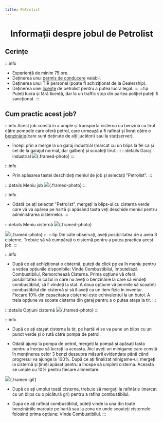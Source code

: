 ```yaml
---
title: Petrolist
---
```


<script setup> 
    import KeyIcon from '../.vitepress/components/KeyIcon.vue'
</script>

# <span class="title-font"><center>Informații despre jobul de Petrolist</center></span>

## <span class="header-font">Cerințe</span>

:::info
- Experiență de minim 75 ore.
- Deținerea unui [permis de conducere](/general/scoala) valabil.
- Deținerea unui TIR personal (poate fi achiziționat de la Dealership).
- Deținerea unei [licențe](/general/licente) de petrolist pentru a putea lucra legal.
:::
:::tip 
Puteți lucra și fără licență, dar la un traffic stop din partea poliției puteți fi sancționat.
:::

## <span class="header-font">Cum practic acest job?</span>

:::info
Acest job constă în a umple și transporta cisterna cu benzină cu tirul către pompele care oferă petrol, care urmează a fi rafinat și livrat către o [benzinărie](/proprietati/benzinarii)(care sunt deținute de alți jucători) sau la stat(server).

- Începi prin a merge la un garaj industrial (marcat cu un blips la fel ca și cel de la garajul normal, dar galben) și scoateți tirul.
:::
:::details Garaj industrial
![](https://i.imgur.com/ZC1aSuC.png){.framed-photo}
:::

:::info
- Prin apăsarea tastei <KeyIcon keyType="j"/> deschideți meniul de job și selectați "Petrolist".
:::

:::details Meniu job
![](https://i.imgur.com/uNa9esJ.png){.framed-photo}
:::

:::info
- Odată ce ați selectat "Petrolist", mergeți la blips-ul cu cisterna verde care vă va apărea pe hartă și apăsând tasta <KeyIcon keyType="q"/> veți deschide meniul pentru administrarea cisternelor.
:::

:::details Meniu cisternă
![](https://i.imgur.com/vgFfOlU.png){.framed-photo}

![](https://i.imgur.com/Jajjzk3.png){.framed-photo}
:::
:::tip
Din câte observați, aveți posibilitatea de a avea 3 cisterne. Trebuie să vă cumpărați o cisternă pentru a putea practica acest job.
:::

:::info
- După ce ați achiziționat o cisternă, puteți da click pe ea în meniu pentru a vedea opțiunile disponibile: Vinde Combustibilul, Îmbuteliază Combustibilul, Remorchează Cisterna. Prima opțiune vă oferă posibilitatea în cazul în care nu aveți o benzinărie la care să vindeți combustibilul, să îl vindeți la stat. A doua opțiune vă permite să scoateți combustibilul din cisternă și să îl aveți ca un item fizic în inventar. Fiecare 10% din capacitatea cisternei este echivalentul la un butoi. A treia opțiune va scoate cisterna din garaj pentru a o putea atașa la tir.
:::

:::details Opțiuni cisternă
![](https://i.imgur.com/uUtD8oV.png){.framed-photo}
:::

:::info
- După ce ați atașat cisterna la tir, pe hartă vi se va pune un blips cu un punct verde și o rută către pompa de petrol.

- Odată ajunși la pompa de petrol, mergeți la pompă și apăsați tasta <KeyIcon keyType="e"/> pentru a începe să lucrați la aceasta. Aici aveți un minigame care constă în menținerea celor 3 benzi deasupra măsurii evidențiate până când progresul va ajunge la 100%. După ce ați finalizat minigame-ul, mergeți la cisternă și țineți apăsat <KeyIcon keyType="e"/> pentru a începe să umpleți cisterna. Aceasta se umple cu 10% pentru fiecare alimentare.

![](https://i.imgur.com/qrCY6cN.gif){.framed-gif}

- După ce ați umplut toată cisterna, trebuie să mergeți la rafinărie (marcat cu un blips cu o picătură gri) pentru a rafina combustibilul.

- Dupa ce ați rafinat combustibilul, puteți vinde la una din toate benzinăriile marcate pe hartă sau la zona de unde scoateți cisternele folosind prima opțiune: Vinde Combustibilul.
:::



